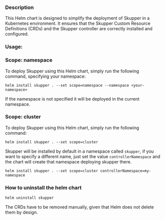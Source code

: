 ### Description

This Helm chart is designed to simplify the deployment of Skupper in a Kubernetes environment. 
It ensures that the Skupper Custom Resource Definitions (CRDs) and the Skupper controller 
are correctly installed and configured.

### Usage:

### Scope: namespace
To deploy Skupper using this Helm chart, simply run the following command, specifying your 
namespace:

```
helm install skupper . --set scope=namespace --namespace <your-namespace>
```

If the namespace is not specified it will be deployed in the current namespace.

### Scope: cluster
To deploy Skupper using this Helm chart, simply run the following command:

```
helm install skupper . --set scope=cluster 
```

Skupper will be installed by default in a namespace called `skupper`, if you want to specify a different name, 
just set the value `controllerNamespace` and the chart will create that namespace deploying skupper there.

```
helm install skupper . --set scope=cluster controllerNamespace=my-namespace  
```

### How to uninstall the helm chart
```
helm uninstall skupper
``` 

The CRDs have to be removed manually, given that Helm does not delete them by design.